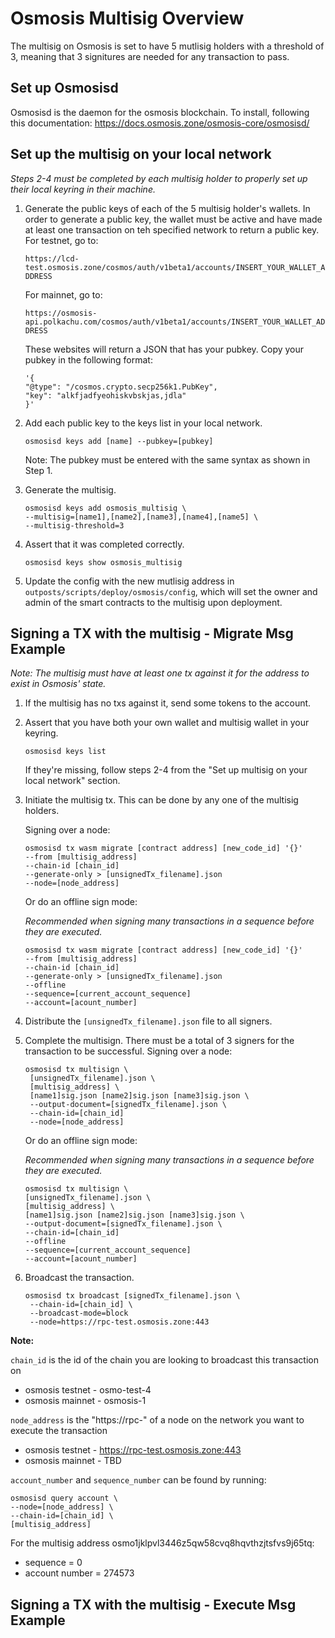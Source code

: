 # Osmosis Multisig Overview

The multisig on Osmosis is set to have 5 mutlisig holders with a threshold of 3, meaning that 3 signitures are needed for any transaction to pass. 

## Set up Osmosisd 

Osmosisd is the daemon for the osmosis blockchain. To install, following this documentation: https://docs.osmosis.zone/osmosis-core/osmosisd/

## Set up the multisig on your local network 
_Steps 2-4 must be completed by each multisig holder to properly set up their local keyring in their machine._ 

1. Generate the public keys of each of the 5 multisig holder's wallets. In order to generate a public key, the wallet must be active and have made at least one transaction on teh specified network to return a public key.
   For testnet, go to: 
    
   ```https://lcd-test.osmosis.zone/cosmos/auth/v1beta1/accounts/INSERT_YOUR_WALLET_ADDRESS```

    For mainnet, go to: 
   
    ```https://osmosis-api.polkachu.com/cosmos/auth/v1beta1/accounts/INSERT_YOUR_WALLET_ADDRESS```
    
    These websites will return a JSON that has your pubkey. Copy your pubkey in the following format: 
    ```
   '{
    "@type": "/cosmos.crypto.secp256k1.PubKey",
    "key": "alkfjadfyeohiskvbskjas,jdla"
    }'
    ```
   
2. Add each public key to the keys list in your local network.

    ```
    osmosisd keys add [name] --pubkey=[pubkey]
   ```
    Note: The pubkey must be entered with the same syntax as shown in Step 1.

3. Generate the multisig. 
    ```
   osmosisd keys add osmosis_multisig \
    --multisig=[name1],[name2],[name3],[name4],[name5] \
    --multisig-threshold=3
   ```
4. Assert that it was completed correctly. 
    ```
   osmosisd keys show osmosis_multisig
   ```
5. Update the config with the new mutlisig address in ```outposts/scripts/deploy/osmosis/config```, which will set the owner and admin of the smart contracts to the multisig upon deployment. 

## Signing a TX with the multisig - Migrate Msg Example
_Note: The multisig must have at least one tx against it for the address to exist in Osmosis' state._ 

1. If the multisig has no txs against it, send some tokens to the account. 

2. Assert that you have both your own wallet and multisig wallet in your keyring. 
   ```
   osmosisd keys list
   ```
   If they're missing, follow steps 2-4 from the "Set up multisig on your local network" section.

3. Initiate the multisig tx. This can be done by any one of the multisig holders. 
   
   Signing over a node: 
   ```
   osmosisd tx wasm migrate [contract address] [new_code_id] '{}' 
   --from [multisig_address]
   --chain-id [chain_id] 
   --generate-only > [unsignedTx_filename].json
   --node=[node_address]
   ```
   Or do an offline sign mode: 
   
   _Recommended when signing many transactions in a sequence before they are executed._
   ```
   osmosisd tx wasm migrate [contract address] [new_code_id] '{}' 
   --from [multisig_address]
   --chain-id [chain_id] 
   --generate-only > [unsignedTx_filename].json
   --offline
   --sequence=[current_account_sequence]
   --account=[acount_number] 
   ```
4. Distribute the ```[unsignedTx_filename].json``` file to all signers. 

5. Complete the multisign. There must be a total of 3 signers for the transaction to be successful.
   Signing over a node:
   ```
   osmosisd tx multisign \
    [unsignedTx_filename].json \
    [multisig_address] \
    [name1]sig.json [name2]sig.json [name3]sig.json \
    --output-document=[signedTx_filename].json \
    --chain-id=[chain_id]
    --node=[node_address]
   ```
   Or do an offline sign mode: 

   _Recommended when signing many transactions in a sequence before they are executed._
   ```
   osmosisd tx multisign \
   [unsignedTx_filename].json \
   [multisig_address] \
   [name1]sig.json [name2]sig.json [name3]sig.json \
   --output-document=[signedTx_filename].json \
   --chain-id=[chain_id]
   --offline
   --sequence=[current_account_sequence]
   --account=[acount_number] 
   ```
6. Broadcast the transaction. 
   ```
   osmosisd tx broadcast [signedTx_filename].json \
    --chain-id=[chain_id] \
    --broadcast-mode=block
    --node=https://rpc-test.osmosis.zone:443
   ```

**Note:** 

```chain_id``` is the id of the chain you are looking to broadcast this transaction on 
   * osmosis testnet - osmo-test-4
   * osmosis mainnet - osmosis-1

```node_address``` is the "https://rpc-" of a node on the network you want to execute the transaction
   * osmosis testnet - https://rpc-test.osmosis.zone:443
   * osmosis mainnet - TBD

```account_number``` and ```sequence_number``` can be found by running: 
   ```
   osmosisd query account \
   --node=[node_address] \
   --chain-id=[chain_id] \
   [multisig_address]
   ```
For the multisig address osmo1jklpvl3446z5qw58cvq8hqvthzjtsfvs9j65tq: 
* sequence = 0 
* account number = 274573

## Signing a TX with the multisig - Execute Msg Example